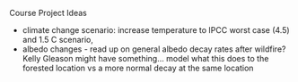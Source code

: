 Course Project Ideas
- climate change scenario: increase temperature to IPCC worst case (4.5) and 1.5 C scenario, 
- albedo changes - read up on general albedo decay rates after wildfire? Kelly Gleason might have something... model what this does to the forested location vs a more normal decay at the same location